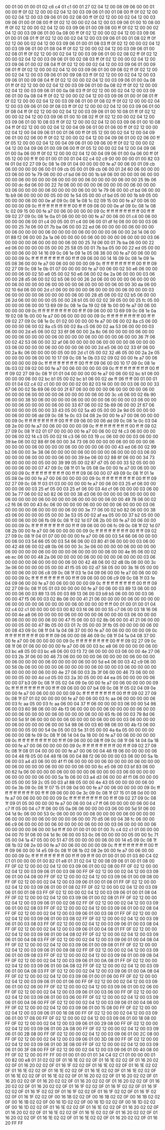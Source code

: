 <METERDATA>
<OBISCODES>
00 01 00 01 00 01 02 c6 c4 01 c1 00 01 27 02 04 12 00 08 09 06 00 00 01 00 00 ff 0f 02 12 00 00 02 04 12 00 03 09 06 01 00 01 08 00 ff 0f 02 12 00 00 02 04 12 00 03 09 06 01 00 02 08 00 ff 0f 02 12 00 00 02 04 12 00 03 09 06 01 00 0f 08 00 ff 0f 02 12 00 00 02 04 12 00 03 09 06 01 00 10 08 00 ff 0f 02 12 00 00 02 04 12 00 03 09 06 01 00 09 08 00 ff 0f 02 12 00 00 02 04 12 00 03 09 06 01 00 0a 08 00 ff 0f 02 12 00 00 02 04 12 00 03 09 06 01 00 01 08 01 ff 0f 02 12 00 00 02 04 12 00 03 09 06 01 00 01 08 02 ff 0f 02 12 00 00 02 04 12 00 03 09 06 01 00 01 08 03 ff 0f 02 12 00 00 02 04 12 00 03 09 06 01 00 01 08 04 ff 0f 02 12 00 00 02 04 12 00 03 09 06 01 00 02 08 01 ff 0f 02 12 00 00 02 04 12 00 03 09 06 01 00 02 08 02 ff 0f 02 12 00 00 02 04 12 00 03 09 06 01 00 02 08 03 ff 0f 02 12 00 00 02 04 12 00 03 09 06 01 00 02 08 04 ff 0f 02 12 00 00 02 04 12 00 03 09 06 01 00 09 08 01 ff 0f 02 12 00 00 02 04 12 00 03 09 06 01 00 09 08 02 ff 0f 02 12 00 00 02 04 12 00 03 09 06 01 00 09 08 03 ff 0f 02 12 00 00 02 04 12 00 03 09 06 01 00 09 08 04 ff 0f 02 12 00 00 02 04 12 00 03 09 06 01 00 0a 08 01 ff 0f 02 12 00 00 02 04 12 00 03 09 06 01 00 0a 08 02 ff 0f 02 12 00 00 02 04 12 00 03 09 06 01 00 0a 08 03 ff 0f 02 12 00 00 02 04 12 00 03 09 06 01 00 0a 08 04 ff 0f 02 12 00 00 02 04 12 00 03 09 06 01 00 0f 08 01 ff 0f 02 12 00 00 02 04 12 00 03 09 06 01 00 0f 08 02 ff 0f 02 12 00 00 02 04 12 00 03 09 06 01 00 0f 08 03 ff 0f 02 12 00 00 02 04 12 00 03 09 06 01 00 0f 08 04 ff 0f 02 12 00 00 02 04 12 00 03 09 06 01 00 10 08 01 ff 0f 02 12 00 00 02 04 12 00 03 09 06 01 00 10 08 02 ff 0f 02 12 00 00 02 04 12 00 03 09 06 01 00 10 08 03 ff 0f 02 12 00 00 02 04 12 00 03 09 06 01 00 10 08 04 ff 0f 02 12 00 00 02 04 12 00 04 09 06 01 00 01 06 00 ff 0f 02 12 00 00 02 04 12 00 04 09 06 01 00 01 06 00 ff 0f 05 12 00 00 02 04 12 00 04 09 06 01 00 02 06 00 ff 0f 02 12 00 00 02 04 12 00 04 09 06 01 00 02 06 00 ff 0f 05 12 00 00 02 04 12 00 04 09 06 01 00 09 06 00 ff 0f 02 12 00 00 02 04 12 00 04 09 06 01 00 09 06 00 ff 0f 05 12 00 00 02 04 12 00 04 09 06 01 00 0a 06 00 ff 0f 02 12 00 00 02 04 12 00 04 09 06 01 00 0a 06 00 ff 0f 05 12 00 00 ff ff 
</OBISCODES>
<OBISDATA>
00 01 00 01 00 01 04 02 c4 02 c9 00 00 00 00 01 00 82 03 f4 01 0d 02 27 09 0c 08 1e 09 01 04 00 00 00 00 fe a7 00 06 00 01 09 cb 06 00 00 00 00 06 00 01 09 cb 05 00 01 09 cb 06 00 01 24 60 06 00 00 00 03 06 00 00 1e 79 06 00 00 cf bd 06 00 00 1b b9 06 00 00 00 00 06 00 00 00 00 06 00 00 00 00 06 00 00 00 00 06 00 00 00 00 06 00 00 25 9b 06 00 00 dc 6d 06 00 00 22 7d 06 00 00 00 00 06 00 00 00 00 06 00 00 00 03 06 00 00 00 00 06 00 00 00 00 06 00 00 1e 79 06 00 00 cf bd 06 00 00 1b b9 06 00 00 00 00 05 00 00 1e 54 05 00 00 cf bd 05 00 00 1b b9 05 00 00 00 00 06 00 00 0e af 09 0c 08 1e 08 1c 02 09 15 00 00 fe a7 00 06 00 00 00 00 09 0c ff ff ff ff ff ff ff ff 00 ff ff 09 06 00 00 0e af 09 0c 08 1e 08 1c 02 09 15 00 00 fe a7 00 06 00 00 00 00 09 0c ff ff ff ff ff ff ff ff 00 ff ff 09 02 27 09 0c 08 1e 0a 01 06 00 00 00 00 fe a7 00 06 00 01 c4 00 06 00 00 00 00 06 00 01 c4 00 05 00 01 c4 00 06 00 01 df fd 06 00 00 00 03 06 00 00 25 7d 06 00 01 7b ba 06 00 00 22 ed 06 00 00 00 00 06 00 00 00 00 06 00 00 00 00 06 00 00 00 00 06 00 00 00 00 06 00 00 2d 14 06 00 01 88 f2 06 00 00 2a 1a 06 00 00 00 00 06 00 00 00 00 06 00 00 00 03 06 00 00 00 00 06 00 00 00 00 06 00 00 25 7d 06 00 01 7b ba 06 00 00 22 ed 06 00 00 00 00 05 00 00 25 58 05 00 01 7b ba 05 00 00 22 ed 05 00 00 00 00 06 00 00 14 16 09 0c 08 1e 09 1e 05 08 36 00 00 fe a7 00 06 00 00 00 00 09 0c ff ff ff ff ff ff ff ff 00 ff ff 09 06 00 00 14 16 09 0c 08 1e 09 1e 05 08 36 00 00 fe a7 00 06 00 00 00 00 09 0c ff ff ff ff ff ff ff ff 00 ff ff 09 02 27 09 0c 08 1e 0b 01 07 00 00 00 00 fe a7 00 06 00 02 50 e6 06 00 00 00 00 06 00 02 50 e6 05 00 02 50 e6 06 00 02 6e 2a 06 00 00 00 03 06 00 00 28 d5 06 00 02 02 b5 06 00 00 26 2d 06 00 00 00 00 06 00 00 00 00 06 00 00 00 00 06 00 00 00 00 06 00 00 00 00 06 00 00 30 da 06 00 02 10 6d 06 00 00 2d c1 06 00 00 00 00 06 00 00 00 00 06 00 00 00 03 06 00 00 00 00 06 00 00 00 00 06 00 00 28 d5 06 00 02 02 b5 06 00 00 26 2d 06 00 00 00 00 05 00 00 28 b1 05 00 02 02 39 05 00 00 25 fc 05 00 00 00 00 06 00 00 13 69 09 0c 08 1e 0a 19 02 08 1b 00 00 fe a7 00 06 00 00 00 00 09 0c ff ff ff ff ff ff ff ff 00 ff ff 09 06 00 00 13 69 09 0c 08 1e 0a 19 02 08 1b 00 00 fe a7 00 06 00 00 00 00 09 0c ff ff ff ff ff ff ff ff 00 ff ff 09 02 27 09 0c 08 1e 0c 01 02 00 00 00 00 fe a7 00 06 00 02 8a c5 06 00 00 00 00 06 00 02 8a c5 05 00 02 8a c5 06 00 02 aa 53 06 00 00 00 03 06 00 00 2d e5 06 00 02 33 6f 06 00 00 2a 8c 06 00 00 00 00 06 00 00 00 00 06 00 00 00 00 06 00 00 00 00 06 00 00 00 00 06 00 00 36 7f 06 00 02 42 53 06 00 00 32 af 06 00 00 00 00 06 00 00 00 00 06 00 00 00 03 06 00 00 00 00 06 00 00 00 00 06 00 00 2d e5 06 00 02 33 6f 06 00 00 2a 8c 06 00 00 00 00 05 00 00 2d c1 05 00 02 32 d6 05 00 00 2a 2e 05 00 00 00 00 06 00 00 10 17 09 0c 08 1e 0b 03 02 09 02 00 00 fe a7 00 06 00 00 00 00 09 0c ff ff ff ff ff ff ff ff 00 ff ff 09 06 00 00 10 17 09 0c 08 1e 0b 03 02 09 02 00 00 fe a7 00 06 00 00 00 00 09 0c ff ff ff ff ff ff ff ff 00 ff ff 09 02 27 09 0c 08 1f 01 01 04 00 00 00 00 fe a7 00 06 00 02 bc b1 06 00 00 00 00 06 00 02 bc b1 05 00 02 bc b1 06 00 02 de ff 06 ff ff 
00 01 00 01 00 01 04 02 c4 02 c1 00 00 00 00 02 00 82 03 f4 00 00 00 03 06 00 00 33 67 06 00 02 5b 69 06 00 00 2f 67 06 00 00 00 00 06 00 00 00 00 06 00 00 00 00 06 00 00 00 00 06 00 00 00 00 06 00 00 3c c6 06 00 02 6b 90 06 00 00 38 50 06 00 00 00 00 06 00 00 00 00 06 00 00 00 03 06 00 00 00 00 06 00 00 00 00 06 00 00 33 67 06 00 02 5b 69 06 00 00 2f 67 06 00 00 00 00 05 00 00 33 43 05 00 02 5a d0 05 00 00 2e 9d 05 00 00 00 00 06 00 00 06 dd 09 0c 08 1e 0c 03 04 08 2e 00 00 fe a7 00 06 00 00 00 00 09 0c ff ff ff ff ff ff ff ff 00 ff ff 09 06 00 00 06 dd 09 0c 08 1e 0c 03 04 08 2e 00 00 fe a7 00 06 00 00 00 00 09 0c ff ff ff ff ff ff ff ff 00 ff ff 09 02 27 09 0c 08 1f 02 01 07 00 00 00 00 fe a7 00 06 00 02 f4 c3 06 00 00 00 00 06 00 02 f4 c3 05 00 02 f4 c3 06 00 03 19 cc 06 00 00 00 03 06 00 00 39 be 06 00 02 88 6f 06 00 00 34 73 06 00 00 00 00 06 00 00 00 00 06 00 00 00 00 06 00 00 00 00 06 00 00 00 00 06 00 00 43 ed 06 00 02 99 b2 06 00 00 3e 38 06 00 00 00 00 06 00 00 00 00 06 00 00 00 03 06 00 00 00 00 06 00 00 00 00 06 00 00 39 be 06 00 02 88 6f 06 00 00 34 73 06 00 00 00 00 05 00 00 39 99 05 00 02 87 d7 05 00 00 33 52 05 00 00 00 00 06 00 00 07 47 09 0c 08 1f 01 1e 05 08 0e 00 00 fe a7 00 06 00 00 00 00 09 0c ff ff ff ff ff ff ff ff 00 ff ff 09 06 00 00 07 49 09 0c 08 1f 01 1e 05 08 0e 00 00 fe a7 00 06 00 00 00 00 09 0c ff ff ff ff ff ff ff ff 00 ff ff 09 02 27 09 0c 08 1f 03 01 03 00 00 00 00 fe a7 00 06 00 03 25 ef 06 00 00 00 00 06 00 03 25 ef 05 00 03 25 ef 06 00 03 4d cf 06 00 00 00 03 06 00 00 3e 77 06 00 02 b0 82 06 00 00 38 d3 06 00 00 00 00 06 00 00 00 00 06 00 00 00 00 06 00 00 00 00 06 00 00 00 00 06 00 00 49 78 06 00 02 c2 f6 06 00 00 43 6c 06 00 00 00 00 06 00 00 00 00 06 00 00 00 03 06 00 00 00 00 06 00 00 00 00 06 00 00 3e 77 06 00 02 b0 82 06 00 00 38 d3 06 00 00 00 00 05 00 00 3e 53 05 00 02 af ea 05 00 00 37 b2 05 00 00 00 00 06 00 00 06 fb 09 0c 08 1f 02 1d 07 08 2b 00 00 fe a7 00 06 00 00 00 00 09 0c ff ff ff ff ff ff ff ff 00 ff ff 09 06 00 00 06 fc 09 0c 08 1f 02 1d 07 08 2b 00 00 fe a7 00 06 00 00 00 00 09 0c ff ff ff ff ff ff ff ff 00 ff ff 09 02 27 09 0c 08 1f 04 01 07 00 00 00 00 fe a7 00 06 00 03 54 66 06 00 00 00 00 06 00 03 54 66 05 00 03 54 66 06 00 03 80 41 06 00 00 00 03 06 00 00 42 48 06 00 02 d8 0b 06 00 00 3c 3e 06 00 00 00 00 06 00 00 00 00 06 00 00 00 00 06 00 00 00 00 06 00 00 00 00 06 00 00 4e 95 06 00 02 eb ec 06 00 00 48 2a 06 00 00 00 00 06 00 00 00 00 06 00 00 00 03 06 00 00 00 00 06 00 00 00 00 06 00 00 42 48 06 00 02 d8 0b 06 00 00 3c 3e 06 00 00 00 00 05 00 00 41 f5 05 00 02 d7 58 05 00 00 3b 18 05 00 00 00 00 06 00 00 06 c8 09 0c 08 1f 03 1e 04 09 06 00 00 fe a7 00 06 00 00 00 00 09 0c ff ff ff ff ff ff ff ff 00 ff ff 09 06 00 00 06 c9 09 0c 08 1f 03 1e 04 09 06 00 00 fe a7 00 06 00 00 00 00 09 0c ff ff ff ff ff ff ff ff 00 ff ff 09 02 27 09 0c 08 1f 05 01 03 00 00 00 00 fe a7 00 06 00 03 89 13 06 00 00 00 00 06 00 03 89 13 05 00 03 89 13 06 00 03 b9 b5 06 00 00 00 03 06 00 00 47 f5 06 00 03 02 8b 06 00 00 41 21 06 00 00 00 00 06 00 00 00 00 06 00 00 00 00 06 00 00 00 00 06 00 00 00 00 ff ff 
00 01 00 01 00 01 04 02 c4 02 c1 00 00 00 00 03 00 82 03 f4 06 00 00 55 c7 06 00 03 18 16 06 00 00 4e a8 06 00 00 00 00 06 00 00 00 00 06 00 00 00 03 06 00 00 00 00 06 00 00 00 00 06 00 00 47 f5 06 00 03 02 8b 06 00 00 41 21 06 00 00 00 00 05 00 00 47 9b 05 00 03 01 7c 05 00 00 3f fb 05 00 00 00 00 06 00 00 08 43 09 0c 08 1f 04 1a 04 08 37 00 00 fe a7 00 06 00 00 00 00 09 0c ff ff ff ff ff ff ff ff 00 ff ff 09 06 00 00 08 46 09 0c 08 1f 04 1a 04 08 37 00 00 fe a7 00 06 00 00 00 00 09 0c ff ff ff ff ff ff ff ff 00 ff ff 09 02 27 09 0c 08 1f 06 01 06 00 00 00 00 fe a7 00 06 00 03 bc e8 06 00 00 00 00 06 00 03 bc e8 05 00 03 bc e8 06 00 03 f3 72 06 00 00 00 03 06 00 00 4e 27 06 00 03 2b 3f 06 00 00 46 73 06 00 00 00 00 06 00 00 00 00 06 00 00 00 00 06 00 00 00 00 06 00 00 00 00 06 00 00 5d e4 06 00 03 42 c9 06 00 00 56 0b 06 00 00 00 00 06 00 00 00 00 06 00 00 00 03 06 00 00 00 00 06 00 00 00 00 06 00 00 4e 27 06 00 03 2b 3f 06 00 00 46 73 06 00 00 00 00 05 00 00 4d cd 05 00 03 2a 30 05 00 00 44 ea 05 00 00 00 00 06 00 00 07 b3 09 0c 08 1f 05 02 04 09 0e 00 00 fe a7 00 06 00 00 00 00 09 0c ff ff ff ff ff ff ff ff 00 ff ff 09 06 00 00 07 b4 09 0c 08 1f 05 02 04 09 0e 00 00 fe a7 00 06 00 00 00 00 09 0c ff ff ff ff ff ff ff ff 00 ff ff 09 02 27 09 0c 08 1f 07 01 02 00 00 00 00 fe a7 00 06 00 03 fc aa 06 00 00 00 00 06 00 03 fc aa 05 00 03 fc aa 06 00 04 37 ff 06 00 00 00 03 06 00 00 54 98 06 00 03 60 98 06 00 00 4b f3 06 00 00 00 00 06 00 00 00 00 06 00 00 00 00 06 00 00 00 00 06 00 00 00 00 06 00 00 65 fb 06 00 03 79 8d 06 00 00 5d 5f 06 00 00 00 00 06 00 00 00 00 06 00 00 00 03 06 00 00 00 00 06 00 00 00 00 06 00 00 54 98 06 00 03 60 98 06 00 00 4b f3 06 00 00 00 00 05 00 00 54 0e 05 00 03 5e 31 05 00 00 4a 6a 05 00 00 00 00 06 00 00 08 fe 09 0c 08 1f 06 14 04 0a 18 00 00 fe a7 00 06 00 00 00 00 09 0c ff ff ff ff ff ff ff ff 00 ff ff 09 06 00 00 08 ff 09 0c 08 1f 06 14 04 0a 18 00 00 fe a7 00 06 00 00 00 00 09 0c ff ff ff ff ff ff ff ff 00 ff ff 09 02 27 09 0c 08 1f 08 01 04 00 00 00 00 fe a7 00 06 00 04 48 f8 06 00 00 00 00 06 00 04 48 f8 05 00 04 48 f8 06 00 04 88 f2 06 00 00 00 03 06 00 00 5a 1b 06 00 03 a4 d3 06 00 00 4f f1 06 00 00 00 00 06 00 00 00 00 06 00 00 00 00 06 00 00 00 00 06 00 00 00 00 06 00 00 6c e5 06 00 03 bf 83 06 00 00 62 fa 06 00 00 00 00 06 00 00 00 00 06 00 00 00 03 06 00 00 00 00 06 00 00 00 00 06 00 00 5a 1b 06 00 03 a4 d3 06 00 00 4f f1 06 00 00 00 00 05 00 00 59 2c 05 00 03 a1 88 05 00 00 4e 43 05 00 00 00 00 06 00 00 0e 3b 09 0c 08 1f 07 15 01 08 0d 00 00 fe a7 00 06 00 00 00 00 09 0c ff ff ff ff ff ff ff ff 00 ff ff 09 06 00 00 0e 3c 09 0c 08 1f 07 15 01 08 0d 00 00 fe a7 00 06 00 00 00 00 09 0c ff ff ff ff ff ff ff ff 00 ff ff 09 02 27 09 0c 08 1f 09 01 05 00 00 00 00 fe a7 00 06 00 04 c7 ff 06 00 00 00 00 06 00 04 c7 ff 05 00 04 c7 ff 06 00 05 0a 06 06 00 00 00 03 06 00 00 5d 5f 06 00 04 1d 9c 06 00 00 53 0c 06 00 00 00 00 06 00 00 00 00 06 00 00 00 00 06 00 00 00 00 06 00 00 00 00 06 00 00 70 d5 06 00 04 38 fc 06 00 00 66 c9 06 00 00 00 00 06 00 00 00 00 06 00 00 00 03 06 00 00 00 00 06 00 00 00 00 06 00 00 5d ff ff 
00 01 00 01 00 01 00 7c c4 02 c1 01 00 00 00 04 00 70 5f 06 00 04 1d 9c 06 00 00 53 0c 06 00 00 00 00 05 00 00 5c 71 05 00 04 1a 47 05 00 00 51 47 05 00 00 00 00 06 00 00 14 e5 09 0c 08 1f 08 1b 02 08 2e 00 00 fe a7 00 06 00 00 00 00 09 0c ff ff ff ff ff ff ff ff 00 ff ff 09 06 00 00 14 e5 09 0c 08 1f 08 1b 02 08 2e 00 00 fe a7 00 06 00 00 00 00 09 0c ff ff ff ff ff ff ff ff 00 ff ff 09 ff ff 
</OBISDATA>
<SCALAROBISCODES>
00 01 00 01 00 01 03 80 C4 02 C1 01 00 00 00 01 00 82 01 e8 01 31 02 04 12 00 08 09 06 01 00 01 08 00 FF 0F 02 12 00 00 02 04 12 00 03 09 06 01 00 02 08 00 FF 0F 02 12 00 00 02 04 12 00 03 09 06 01 00 03 08 00 FF 0F 02 12 00 00 02 04 12 00 03 09 06 01 00 04 08 00 FF 0F 02 12 00 00 02 04 12 00 03 09 06 01 00 09 08 00 FF 0F 02 12 00 00 02 04 12 00 03 09 06 01 00 01 08 01 FF 0F 02 12 00 00 02 04 12 00 03 09 06 01 00 01 08 02 FF 0F 02 12 00 00 02 04 12 00 03 09 06 01 00 01 08 03 FF 0F 02 12 00 00 02 04 12 00 03 09 06 01 00 01 08 04 FF 0F 02 12 00 00 02 04 12 00 03 09 06 01 00 02 08 01 FF 0F 02 12 00 00 02 04 12 00 03 09 06 01 00 02 08 02 FF 0F 02 12 00 00 02 04 12 00 03 09 06 01 00 02 08 03 FF 0F 02 12 00 00 02 04 12 00 03 09 06 01 00 02 08 04 FF 0F 02 12 00 00 02 04 12 00 03 09 06 01 00 03 08 01 FF 0F 02 12 00 00 02 04 12 00 03 09 06 01 00 03 08 02 FF 0F 02 12 00 00 02 04 12 00 03 09 06 01 00 03 08 03 FF 0F 02 12 00 00 02 04 12 00 03 09 06 01 00 03 08 04 FF 0F 02 12 00 00 02 04 12 00 03 09 06 01 00 04 08 01 FF 0F 02 12 00 00 02 04 12 00 03 09 06 01 00 04 08 02 FF 0F 02 12 00 00 02 04 12 00 03 09 06 01 00 04 08 03 FF 0F 02 12 00 00 02 04 12 00 03 09 06 01 00 04 08 04 FF 0F 02 12 00 00 02 04 12 00 03 09 06 01 00 09 08 01 FF 0F 02 12 00 00 02 04 12 00 03 09 06 01 00 09 08 02 FF 0F 02 12 00 00 02 04 12 00 03 09 06 01 00 09 08 03 FF 0F 02 12 00 00 02 04 12 00 03 09 06 01 00 09 08 04 FF 0F 02 12 00 00 02 04 12 00 03 09 06 01 00 0A 08 01 FF 0F 02 12 00 00 02 04 12 00 03 09 06 01 00 0A 08 02 FF 0F 02 12 00 00 02 04 12 00 03 09 06 01 00 0A 08 03 FF 0F 02 12 00 00 02 04 12 00 03 09 06 01 00 0A 08 04 FF 0F 02 12 00 00 02 04 12 00 03 09 06 01 00 01 06 00 FF 0F 02 12 00 00 02 04 12 00 03 09 06 01 00 01 06 00 FF 0F 02 12 00 00 02 04 12 00 03 09 06 01 00 02 06 00 FF 0F 02 12 00 00 02 04 12 00 03 09 06 01 00 02 06 00 FF 0F 02 12 00 00 02 04 12 00 03 09 06 01 00 03 06 00 FF 0F 02 12 00 00 02 04 12 00 03 09 06 01 00 03 06 00 FF 0F 02 12 00 00 02 04 12 00 03 09 06 01 00 04 06 00 FF 0F 02 12 00 00 02 04 12 00 03 09 06 01 00 04 06 00 FF 0F 02 12 00 00 02 04 12 00 03 09 06 01 00 15 08 00 FF 0F 02 12 00 00 02 04 12 00 03 09 06 01 00 16 08 00 FF 0F 02 12 00 00 02 04 12 00 03 09 06 01 00 17 08 00 FF 0F 02 12 00 00 02 04 12 00 03 09 06 01 00 18 08 00 FF 0F 02 12 00 00 02 04 12 00 03 09 06 01 00 29 08 00 FF 0F 02 12 00 00 02 04 12 00 03 09 06 01 00 2A 08 00 FF 0F 02 12 00 00 02 04 12 00 03 09 06 01 00 2B 08 00 FF 0F 02 12 00 00 02 04 12 00 03 09 06 01 00 2C 08 00 FF 0F 02 12 00 00 02 04 12 00 03 09 06 01 00 3D 08 00 FF 0F 02 12 00 00 02 04 12 00 03 09 06 01 00 3E 08 00 FF 0F 02 12 00 00 02 04 12 00 03 09 06 01 00 3F 08 00 FF 0F 02 12 00 00 02 04 12 00 03 09 06 01 00 40 08 00 FF 0F 02 12 00 00 FF FF
</SCALAROBISCODES>
<SCALAROBISDATA>
00 01 00 01 00 01 01 34 C4 02 C1 01 00 00 00 01 00 82 00 e8 01 31 02 02 0F 01 16 1E 02 02 0F 01 16 1E 02 02 0F 01 16 20 02 02 0F 01 16 20 02 02 0F 01 16 1F 02 02 0F 01 16 1E 02 02 0F 01 16 1E 02 02 0F 01 16 1E 02 02 0F 01 16 1E 02 02 0F 01 16 1E 02 02 0F 01 16 1E 02 02 0F 01 16 1E 02 02 0F 01 16 1E 02 02 0F 01 16 20 02 02 0F 01 16 20 02 02 0F 01 16 20 02 02 0F 01 16 20 02 02 0F 01 16 20 02 02 0F 01 16 20 02 02 0F 01 16 20 02 02 0F 01 16 20 02 02 0F 01 16 1F 02 02 0F 01 16 1F 02 02 0F 01 16 1F 02 02 0F 01 16 1F 02 02 0F 01 16 1F 02 02 0F 01 16 1F 02 02 0F 01 16 1F 02 02 0F 01 16 1F 02 02 0F 00 16 1B 02 02 0F 00 16 1B 02 02 0F 00 16 1B 02 02 0F 00 16 1B 02 02 0F 00 16 1D 02 02 0F 00 16 1D 02 02 0F 00 16 1D 02 02 0F 00 16 1D 02 02 0F 01 16 1E 02 02 0F 01 16 1E 02 02 0F 01 16 20 02 02 0F 01 16 20 02 02 0F 01 16 1E 02 02 0F 01 16 1E 02 02 0F 01 16 20 02 02 0F 01 16 20 02 02 0F 01 16 1E 02 02 0F 01 16 1E 02 02 0F 01 16 20 02 02 0F 01 16 20 FF FF
</SCALAROBISDATA>
</METERDATA>